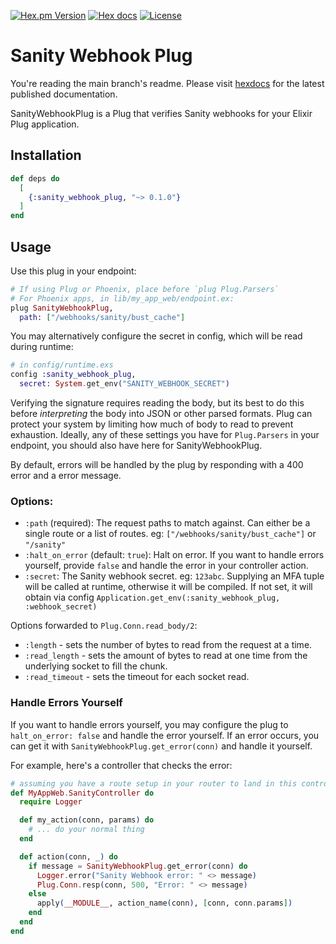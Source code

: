 <!-- badges -->
[![Hex.pm Version](http://img.shields.io/hexpm/v/sanity_webhook_plug)](https://hex.pm/packages/sanity_webhook_plug)
[![Hex docs](http://img.shields.io/badge/hex.pm-docs-blue.svg?style=flat)](https://hexdocs.pm/sanity_webhook_plug)
[![License](https://img.shields.io/hexpm/l/sanity_webhook_plug)](./LICENSE)

# Sanity Webhook Plug

You're reading the main branch's readme. Please visit
[hexdocs](https://hexdocs.pm/sanity_webhook_plug) for the latest published documentation.

<!-- MDOC !-->

SanityWebhookPlug is a Plug that verifies Sanity webhooks for your Elixir Plug
application.

## Installation

```elixir
def deps do
  [
    {:sanity_webhook_plug, "~> 0.1.0"}
  ]
end
```

## Usage

Use this plug in your endpoint:

```elixir
# If using Plug or Phoenix, place before `plug Plug.Parsers`
# For Phoenix apps, in lib/my_app_web/endpoint.ex:
plug SanityWebhookPlug,
  path: ["/webhooks/sanity/bust_cache"]
```

You may alternatively configure the secret in config, which will be read during
runtime:

```elixir
# in config/runtime.exs
config :sanity_webhook_plug,
  secret: System.get_env("SANITY_WEBHOOK_SECRET")
```

Verifying the signature requires reading the body, but its best to do this
before _interpreting_ the body into JSON or other parsed formats. Plug can
protect your system by limiting how much of body to read to prevent exhaustion.
Ideally, any of these settings you have for `Plug.Parsers` in your endpoint, you
should also have here for SanityWebhookPlug.

By default, errors will be handled by the plug by responding with a 400 error
and a error message.

### Options:

- `:path` (required): The request paths to match against. Can either be a single
    route or a list of routes. eg: `["/webhooks/sanity/bust_cache"]` or `"/sanity"`
- `:halt_on_error` (default: `true`): Halt on error. If you want to handle errors
    yourself, provide `false` and handle the error in your controller action.
- `:secret`: The Sanity webhook secret. eg: `123abc`. Supplying an MFA tuple will
    be called at runtime, otherwise it will be compiled. If not set, it will
    obtain via config `Application.get_env(:sanity_webhook_plug, :webhook_secret)`

Options forwarded to `Plug.Conn.read_body/2`:

- `:length` - sets the number of bytes to read from the request at a time.
- `:read_length` - sets the amount of bytes to read at one time from the
    underlying socket to fill the chunk.
- `:read_timeout` - sets the timeout for each socket read.

### Handle Errors Yourself

If you want to handle errors yourself, you may configure the plug to
`halt_on_error: false` and handle the error yourself. If an error occurs, you
can get it with `SanityWebhookPlug.get_error(conn)` and handle it yourself.

For example, here's a controller that checks the error:

```elixir
# assuming you have a route setup in your router to land in this controller.
def MyAppWeb.SanityController do
  require Logger

  def my_action(conn, params) do
    # ... do your normal thing
  end

  def action(conn, _) do
    if message = SanityWebhookPlug.get_error(conn) do
      Logger.error("Sanity Webhook error: " <> message)
      Plug.Conn.resp(conn, 500, "Error: " <> message)
    else
      apply(__MODULE__, action_name(conn), [conn, conn.params])
    end
  end
end
```
